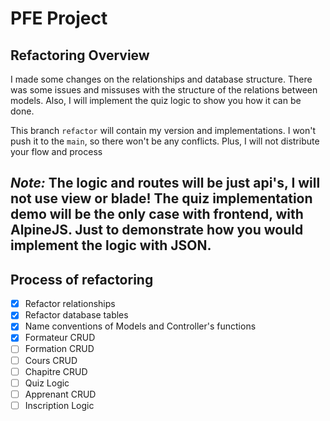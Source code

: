 # PFE Project

## Refactoring Overview

I made some changes on the relationships and database structure. There was some issues and missuses with the structure of the relations between models. Also, I will implement the quiz logic to show you how it can be done.

This branch `refactor` will contain my version and implementations. I won't push it to the `main`, so there won't be any conflicts. Plus, I will not distribute your flow and process

***Note:***
The logic and routes will be just api's, I will not use view or blade!
The quiz implementation demo will be the only case with frontend, with AlpineJS. Just to demonstrate how you would implement the logic with JSON. 
---


## Process of refactoring

- [x] Refactor relationships
- [x] Refactor database tables
- [x] Name conventions of Models and Controller's functions
- [x] Formateur CRUD
- [ ] Formation CRUD
- [ ] Cours CRUD
- [ ] Chapitre CRUD
- [ ] Quiz Logic
- [ ] Apprenant CRUD
- [ ] Inscription Logic